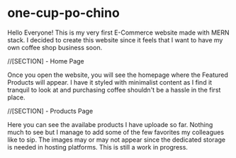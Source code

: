 # one-cup-po-chino

Hello Everyone! This is my very first E-Commerce website made with MERN stack. I decided to create this website since it feels that I want to have my own coffee shop business soon.


//[SECTION] - Home Page

Once you open the website, you will see the homepage where the Featured Products will appear. I have it styled with minimalist content as I find it tranquil to look at and purchasing coffee shouldn't be a hassle in the first place. 


//[SECTION] - Products Page

Here you can see the availabe products I have uploade so far. Nothing much to see but I manage to add some of the few favorites my colleagues like to sip. The images may or may not appear since the dedicated storage is needed in hosting platforms. This is still a work in progress.


